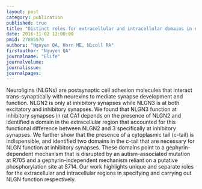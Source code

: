 ```yaml
---
layout: post
category: publication
published: true
title: "Distinct roles for extracellular and intracellular domains in neuroligin function at inhibitory synapses."
date: 2016-11-02 12:00:00
pmid: 27805570
authors: "Nguyen QA, Horn ME, Nicoll RA"
firstauthor: "Nguyen QA"
journalname: "Elife"
journalvolume: 
journalissue: 
journalpages: 
---
```


Neuroligins (NLGNs) are postsynaptic cell adhesion molecules that interact trans-synaptically with neurexins to mediate synapse development and function. NLGN2 is only at inhibitory synapses while NLGN3 is at both excitatory and inhibitory synapses. We found that NLGN3 function at inhibitory synapses in rat CA1 depends on the presence of NLGN2 and identified a domain in the extracellular region that accounted for this functional difference between NLGN2 and 3 specifically at inhibitory synapses. We further show that the presence of a cytoplasmic tail (c-tail) is indispensible, and identified two domains in the c-tail that are necessary for NLGN function at inhibitory synapses. These domains point to a gephyrin-dependent mechanism that is disrupted by an autism-associated mutation at R705 and a gephyrin-independent mechanism reliant on a putative phosphorylation site at S714. Our work highlights unique and separate roles for the extracellular and intracellular regions in specifying and carrying out NLGN function respectively.

